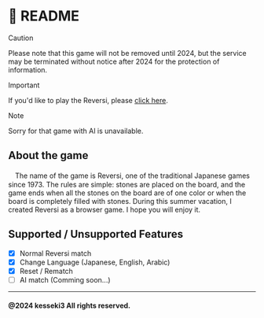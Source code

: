 # :sunflower: README
> [!CAUTION]
> Please note that this game will not be removed until 2024, but the service may be terminated without notice after 2024 for the protection of information.

> [!IMPORTANT]
> If you'd like to play the Reversi, please [click here](https://kesseki3.github.io/reversi2024/).

> [!NOTE]
> Sorry for that game with AI is unavailable.

## About the game
　The name of the game is Reversi, one of the traditional Japanese games since 1973. The rules are simple: stones are placed on the board, and the game ends when all the stones on the board are of one color or when the board is completely filled with stones. During this summer vacation, I created Reversi as a browser game. I hope you will enjoy it.

## Supported / Unsupported Features 
- [x] Normal Reversi match
- [x] Change Language (Japanese, English, Arabic)
- [x] Reset / Rematch
- [ ] AI match (Comming soon...)

---
#### @2024 kesseki3 All rights reserved.
